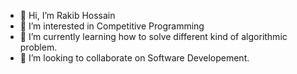 - 👋 Hi, I’m Rakib Hossain
- 👀 I’m interested in Competitive Programming
- 🌱 I’m currently learning how to solve different kind of algorithmic problem.
- 💞️ I’m looking to collaborate on Software Developement.
